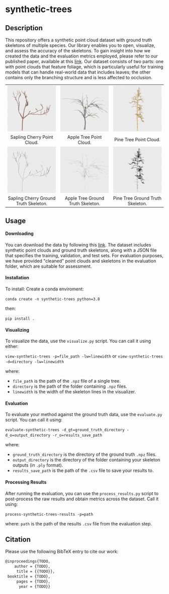 # synthetic-trees

## Description

This repository offers a synthetic point cloud dataset with ground truth skeletons of multiple species. Our library enables you to open, visualize, and assess the accuracy of the skeletons. To gain insight into how we created the data and the evaluation metrics employed, please refer to our published paper, available at this <a href="https://arxiv.org/abs/2303.11560">link</a>. Our dataset consists of two parts: one with point clouds that feature foliage, which is particularly useful for training models that can handle real-world data that includes leaves; the other contains only the branching structure and is less affected to occlusion.


<table>
<tr>
  <td style="text-align: center"><img src="images/cherry-pcd.png", height=100%></td>
  <td style="text-align: center"><img src="images/apple-pcd.png", height=100%></td>
  <td style="text-align: center"><img src="images/pine-pcd.png", height=100%></td>
</tr>
<tr>
  <td align="center">Sapling Cherry Point Cloud.</td>
  <td align="center">Apple Tree Point Cloud.</td>
  <td align="center">Pine Tree Point Cloud.</td>
</tr>
  
<tr>
<td style="text-align: center"><img src="images/cherry-skeleton.png", height=100%></td>
<td style="text-align: center"><img src="images/apple-skeleton.png", height=100%></td>
<td style="text-align: center"><img src="images/pine-skeleton.png", height=100%></td>
</tr>
<tr>
  <td align="center">Sapling Cherry Ground Truth Skeleton.</td>
  <td align="center">Apple Tree Ground Truth Skeleton.</td>
  <td align="center">Pine Tree Ground Truth Skeleton.</td>
</tr>

</table>

## Usage

#### Downloading

You can download the data by following this <a href="https://www.dropbox.com/sh/dkp3sgw6wpdiaam/AAAIRy8liOpy-y9jM6KCiNpNa?dl=0">link</a>. The dataset includes synthetic point clouds and ground truth skeletons, along with a JSON file that specifies the training, validation, and test sets. For evaluation purposes, we have provided "cleaned" point clouds and skeletons in the evaluation folder, which are suitable for assessment.


#### Installation 
To install:
Create a conda enviroment:

`conda create -n synthetic-trees python=3.8`

then:

`pip install .` 

#### Visualizing 
To visualize the data, use the `visualize.py` script. You can call it using either: 

``` view-synthetic-trees -p=file_path -lw=linewidth ``` 
or 
``` view-synthetic-trees -d=directory -lw=linewidth ``` 

where: 
- `file_path` is the path of the `.npz` file of a single tree. 
- `directory` is the path of the folder containing `.npz` files.
- `linewidth` is the width of the skeleton lines in the visualizer. 

#### Evaluation 
To evaluate your method against the ground truth data, use the `evaluate.py` script. You can call it using: 

``` evaluate-synthetic-trees -d_gt=ground_truth_directory -d_o=output_directory -r_o=results_save_path ``` 

where: 
- `ground_truth_directory` is the directory of the ground truth `.npz` files. 
- `output_directory` is the directory of the folder containing your skeleton outputs (in `.ply` format).
- `results_save_path` is the path of the `.csv` file to save your results to. 

#### Processing Results
After running the evaluation, you can use the `process_results.py` script to post-process the raw results and obtain metrics across the dataset. Call it using: 

``` process-synthetic-trees-results -p=path ``` 

where: `path` is the path of the results `.csv` file from the evaluation step. 

## Citation 
Please use the following BibTeX entry to cite our work: <br>
```
@inproceedings{TODO,
    author = {TODO},
     title = {{TODO}},
 booktitle = {TODO},
     pages = {TODO},
      year = {TODO}}
```
